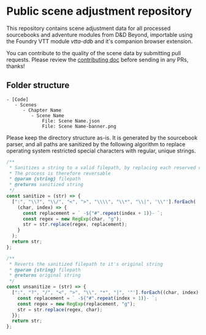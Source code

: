 # Public scene adjustment repository

This repository contains scene adjustment data for all processed sourcebooks and adventure modules from D&D Beyond, importable using the Foundry VTT module _vtta-ddb_ and it's companion browser extension.

You can contribute to the quality of the scene data by submitting pull requests. Please review the [contributing doc](.github/contributing.md) before sending in any PRs, thanks!

## Folder structure

```
- [Code]
   - Scenes
      - Chapter Name
         - Scene Name
             File: Scene Name.json
             File: Scene Name-banner.png
```

Please keep the directory structure as-is. It is generated by the sourcebook parser, and all paths are sanitized by the following algorithm to replace operating system restricted special characters with regular, unique strings.

```javascript
/**
 * Sanitizes a string to a valid filepath, by replacing each reserved character by a unique string literal.
 * The process is therefore reversable
 * @param {string} filepath
 * @returns sanitized string
 */
const sanitize = (str) => {
  [":", "\\?", "\\/", "<", ">", "\\\\", "\\*", "\\|", '\\"'].forEach(
    (char, index) => {
      const replacement = ` -${"#".repeat(index + 1)}- `;
      const regex = new RegExp(char, "g");
      str = str.replace(regex, replacement);
    }
  );
  return str;
};

/**
 * Reverts the sanitized filepath to it's original string
 * @param {string} filepath
 * @returns original string
 */
const unsanitize = (str) => {
  [":", "?", "/", "<", ">", "\\", "*", "|", '"'].forEach((char, index) => {
    const replacement = ` -${"#".repeat(index + 1)}- `;
    const regex = new RegExp(replacement, "g");
    str = str.replace(regex, char);
  });
  return str;
};
```
